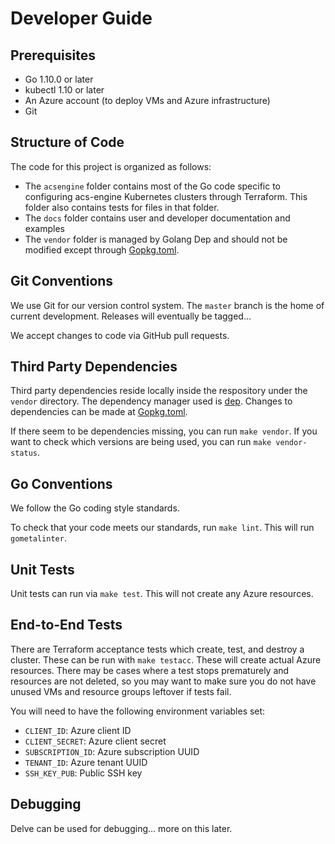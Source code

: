 # Developer Guide

## Prerequisites

* Go 1.10.0 or later
* kubectl 1.10 or later
* An Azure account (to deploy VMs and Azure infrastructure)
* Git

## Structure of Code

The code for this project is organized as follows:

* The `acsengine` folder contains most of the Go code specific to configuring acs-engine Kubernetes clusters through Terraform. This folder also contains tests for files in that folder.
* The `docs` folder contains user and developer documentation and examples
* The `vendor` folder is managed by Golang Dep and should not be modified except through [Gopkg.toml](https://github.com/shanalily/terraform-provider-acsengine/blob/master/Gopkg.toml).

## Git Conventions

We use Git for our version control system. The `master` branch is the home of current development. Releases will eventually be tagged...

We accept changes to code via GitHub pull requests.

## Third Party Dependencies

Third party dependencies reside locally inside the respository under the `vendor` directory. The dependency manager used is [dep](https://golang.github.io/dep/). Changes to dependencies can be made at [Gopkg.toml](https://github.com/shanalily/terraform-provider-acsengine/blob/master/Gopkg.toml).

If there seem to be dependencies missing, you can run `make vendor`. If you want to check which versions are being used, you can run `make vendor-status`.

## Go Conventions

We follow the Go coding style standards.

To check that your code meets our standards, run `make lint`. This will run `gometalinter`.

## Unit Tests

Unit tests can run via `make test`. This will not create any Azure resources.

## End-to-End Tests

There are Terraform acceptance tests which create, test, and destroy a cluster. These can be run with `make testacc`. These will create actual Azure resources. There may be cases where a test stops prematurely and resources are not deleted, so you may want to make sure you do not have unused VMs and resource groups leftover if tests fail.

You will need to have the following environment variables set:

* `CLIENT_ID`: Azure client ID
* `CLIENT_SECRET`: Azure client secret
* `SUBSCRIPTION_ID`: Azure subscription UUID
* `TENANT_ID`: Azure tenant UUID
* `SSH_KEY_PUB`: Public SSH key

## Debugging

Delve can be used for debugging... more on this later.